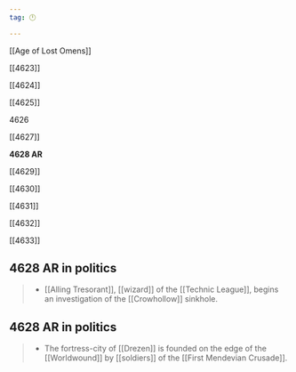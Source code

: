 ```yaml
---
tag: 🕛

---
```

[[Age of Lost Omens]]


[[4623]]

[[4624]]

[[4625]]

4626

[[4627]]

**4628 AR**

[[4629]]

[[4630]]

[[4631]]

[[4632]]

[[4633]]



## 4628 AR in politics

>  - [[Alling Tresorant]], [[wizard]] of the [[Technic League]], begins an investigation of the [[Crowhollow]] sinkhole.


## 4628 AR in politics

>  - The fortress-city of [[Drezen]] is founded on the edge of the [[Worldwound]] by [[soldiers]] of the [[First Mendevian Crusade]].






